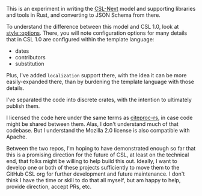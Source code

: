 
This is an experiment in writing the [CSL-Next](https://github.com/bdarcus/csl-next) model and supporting libraries and tools in Rust, and converting to JSON Schema from there.

To understand the difference between this model and CSL 1.0, look at [style::options](https://github.com/bdarcus/csln/blob/main/style/src/options.rs). 
There, you will note configuration options for many details that in CSL 1.0 are configured within the template language:

- dates
- contributors
- substitution

Plus, I've added `localization` support there, with the idea it can be more easily-expanded there, than by burdening the template language with those details.

I've separated the code into discrete crates, with the intention to ultimately publish them.

I licensed the code here under the same terms as [citeproc-rs](https://github.com/zotero/citeproc-rs), in case code might be shared between them. 
Alas, I don't understand much of that codebase. 
But I understand the Mozilla 2.0 license is also compatible with Apache.

Between the two repos, I'm hoping to have demonstrated enough so far that this is a promising direction for the future of CSL, at least on the technical end, that folks might be willing to help build this out. 
Ideally, I want to develop one or both of these projects sufficiently to move them to the GitHub CSL org for further development and future maintenance. 
I don't think I have the time or skill to do that all myself, but am happy to help, provide direction, accept PRs, etc.
